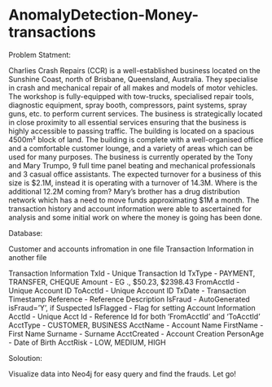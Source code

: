 # AnomalyDetection-Money-transactions

Problem Statment:

Charlies Crash Repairs (CCR) is a well-established business located on the Sunshine Coast, north of Brisbane, Queensland, Australia. They specialise in crash and mechanical repair of all makes and models of motor vehicles. The workshop is fully-equipped with tow-trucks, specialised repair tools, diagnostic equipment, spray booth, compressors, paint systems, spray guns, etc. to perform current services. The business is strategically located in close proximity to all essential services ensuring that the business is highly accessible to passing traffic. The building is located on a spacious 4500m² block of land. The building is complete with a well-organised office and a comfortable customer lounge, and a variety of areas which can be used for many purposes. The business is currently operated by the Tony and Mary Trumpo, 9 full time panel beating and mechanical professionals and 3 casual office assistants. The expected turnover for a business of this size is $2.1M, instead it is operating with a turnover of 14.3M. Where is the additional 12.2M coming from? Mary’s brother has a drug distribution network which has a need to move funds approximating $1M a month. The transaction history and account information were able to ascertained for analysis and some initial work on where the money is going has been done. 

Database:

Customer and accounts infromation in one file 
Transaction Information in another file

Transaction Information
TxId - Unique Transaction Id
TxType - PAYMENT, TRANSFER, CHEQUE
Amount - EG ., $50.23, $2398.43
FromAcctId - Unique Account ID
ToAcctId - Unique Account ID
TxDate - Transaction Timestamp
Reference - Reference Description
IsFraud - AutoGenerated isFraud=’Y’, if Suspected
IsFlagged - Flag for setting
Account Information
AcctId - Unique Acct Id - Reference Id for both ‘FromAcctId’ and ‘ToAcctId’
AcctType - CUSTOMER, BUSINESS
AcctName - Account Name
FirstName - First Name
Surname - Surname
AcctCreated - Account Creation
PersonAge - Date of Birth
AcctRisk - LOW, MEDIUM, HIGH


Soloution:


 Visualize data into Neo4j for easy query and find the frauds. 
 Let go!
